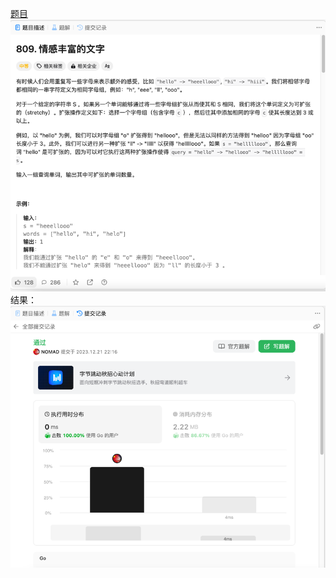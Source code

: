 [题目](https://leetcode.cn/problems/expressive-words/description/)
![pic](img.png)
结果：
![pic](result.png)